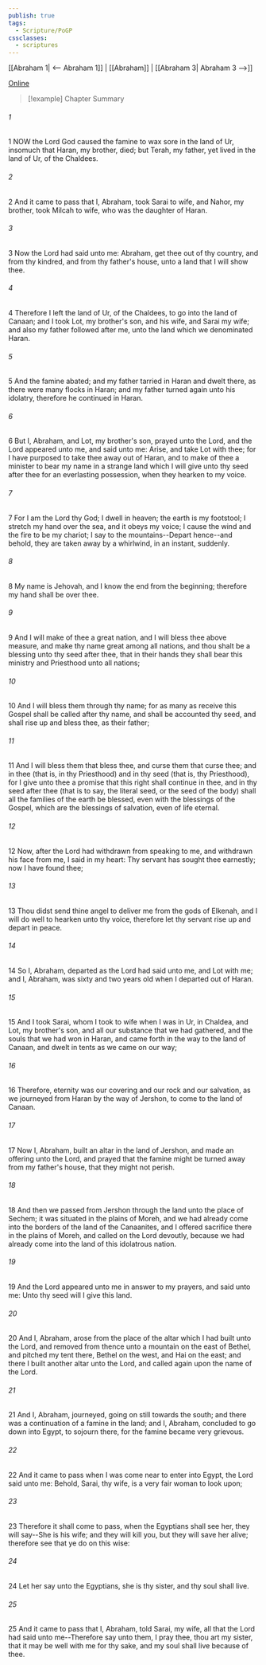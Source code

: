 ```yaml
---
publish: true
tags:
  - Scripture/PoGP
cssclasses:
  - scriptures
---
```

[[Abraham 1| <-- Abraham 1]] | [[Abraham]] | [[Abraham 3| Abraham 3 -->]]

[Online](https://churchofjesuschrist.org/study/scriptures/pgp/abr/2?lang=eng)

>[!example] Chapter Summary
>
###### 1
1 NOW the Lord God caused the famine to wax sore in the land of Ur, insomuch that Haran, my brother, died; but Terah, my father, yet lived in the land of Ur, of the Chaldees.
###### 2
2 And it came to pass that I, Abraham, took Sarai to wife, and Nahor, my brother, took Milcah to wife, who was the daughter of Haran.
###### 3
3 Now the Lord had said unto me: Abraham, get thee out of thy country, and from thy kindred, and from thy father's house, unto a land that I will show thee.
###### 4
4 Therefore I left the land of Ur, of the Chaldees, to go into the land of Canaan; and I took Lot, my brother's son, and his wife, and Sarai my wife; and also my father followed after me, unto the land which we denominated Haran.
###### 5
5 And the famine abated; and my father tarried in Haran and dwelt there, as there were many flocks in Haran; and my father turned again unto his idolatry, therefore he continued in Haran.
###### 6
6 But I, Abraham, and Lot, my brother's son, prayed unto the Lord, and the Lord appeared unto me, and said unto me: Arise, and take Lot with thee; for I have purposed to take thee away out of Haran, and to make of thee a minister to bear my name in a strange land which I will give unto thy seed after thee for an everlasting possession, when they hearken to my voice.
###### 7
7 For I am the Lord thy God; I dwell in heaven; the earth is my footstool; I stretch my hand over the sea, and it obeys my voice; I cause the wind and the fire to be my chariot; I say to the mountains--Depart hence--and behold, they are taken away by a whirlwind, in an instant, suddenly.
###### 8
8 My name is Jehovah, and I know the end from the beginning; therefore my hand shall be over thee.
###### 9
9 And I will make of thee a great nation, and I will bless thee above measure, and make thy name great among all nations, and thou shalt be a blessing unto thy seed after thee, that in their hands they shall bear this ministry and Priesthood unto all nations;
###### 10
10 And I will bless them through thy name; for as many as receive this Gospel shall be called after thy name, and shall be accounted thy seed, and shall rise up and bless thee, as their father;
###### 11
11 And I will bless them that bless thee, and curse them that curse thee; and in thee (that is, in thy Priesthood) and in thy seed (that is, thy Priesthood), for I give unto thee a promise that this right shall continue in thee, and in thy seed after thee (that is to say, the literal seed, or the seed of the body) shall all the families of the earth be blessed, even with the blessings of the Gospel, which are the blessings of salvation, even of life eternal.
###### 12
12 Now, after the Lord had withdrawn from speaking to me, and withdrawn his face from me, I said in my heart: Thy servant has sought thee earnestly; now I have found thee;
###### 13
13 Thou didst send thine angel to deliver me from the gods of Elkenah, and I will do well to hearken unto thy voice, therefore let thy servant rise up and depart in peace.
###### 14
14 So I, Abraham, departed as the Lord had said unto me, and Lot with me; and I, Abraham, was sixty and two years old when I departed out of Haran.
###### 15
15 And I took Sarai, whom I took to wife when I was in Ur, in Chaldea, and Lot, my brother's son, and all our substance that we had gathered, and the souls that we had won in Haran, and came forth in the way to the land of Canaan, and dwelt in tents as we came on our way;
###### 16
16 Therefore, eternity was our covering and our rock and our salvation, as we journeyed from Haran by the way of Jershon, to come to the land of Canaan.
###### 17
17 Now I, Abraham, built an altar in the land of Jershon, and made an offering unto the Lord, and prayed that the famine might be turned away from my father's house, that they might not perish.
###### 18
18 And then we passed from Jershon through the land unto the place of Sechem; it was situated in the plains of Moreh, and we had already come into the borders of the land of the Canaanites, and I offered sacrifice there in the plains of Moreh, and called on the Lord devoutly, because we had already come into the land of this idolatrous nation.
###### 19
19 And the Lord appeared unto me in answer to my prayers, and said unto me: Unto thy seed will I give this land.
###### 20
20 And I, Abraham, arose from the place of the altar which I had built unto the Lord, and removed from thence unto a mountain on the east of Bethel, and pitched my tent there, Bethel on the west, and Hai on the east; and there I built another altar unto the Lord, and called again upon the name of the Lord.
###### 21
21 And I, Abraham, journeyed, going on still towards the south; and there was a continuation of a famine in the land; and I, Abraham, concluded to go down into Egypt, to sojourn there, for the famine became very grievous.
###### 22
22 And it came to pass when I was come near to enter into Egypt, the Lord said unto me: Behold, Sarai, thy wife, is a very fair woman to look upon;
###### 23
23 Therefore it shall come to pass, when the Egyptians shall see her, they will say--She is his wife; and they will kill you, but they will save her alive; therefore see that ye do on this wise:
###### 24
24 Let her say unto the Egyptians, she is thy sister, and thy soul shall live.
###### 25
25 And it came to pass that I, Abraham, told Sarai, my wife, all that the Lord had said unto me--Therefore say unto them, I pray thee, thou art my sister, that it may be well with me for thy sake, and my soul shall live because of thee.



